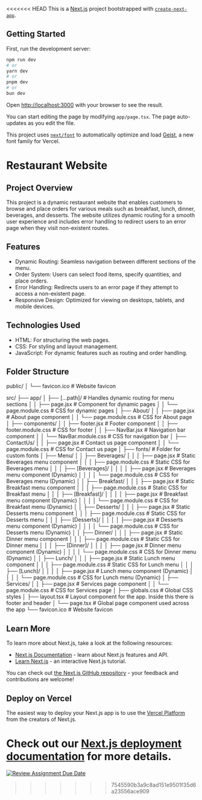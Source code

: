 <<<<<<< HEAD
This is a [Next.js](https://nextjs.org) project bootstrapped with [`create-next-app`](https://nextjs.org/docs/app/api-reference/cli/create-next-app).

## Getting Started

First, run the development server:

```bash
npm run dev
# or
yarn dev
# or
pnpm dev
# or
bun dev
```

Open [http://localhost:3000](http://localhost:3000) with your browser to see the result.

You can start editing the page by modifying `app/page.tsx`. The page auto-updates as you edit the file.

This project uses [`next/font`](https://nextjs.org/docs/app/building-your-application/optimizing/fonts) to automatically optimize and load [Geist](https://vercel.com/font), a new font family for Vercel.

# Restaurant Website

## Project Overview
This project is a dynamic restaurant website that enables customers to browse and place orders for various meals such as breakfast, lunch, dinner, beverages, and desserts. The website utilizes dynamic routing for a smooth user experience and includes error handling to redirect users to an error page when they visit non-existent routes.

## Features
- Dynamic Routing: Seamless navigation between different sections of the menu.
- Order System: Users can select food items, specify quantities, and place orders.
- Error Handling: Redirects users to an error page if they attempt to access a non-existent page.
- Responsive Design: Optimized for viewing on desktops, tablets, and mobile devices.

## Technologies Used
- HTML: For structuring the web pages.
- CSS: For styling and layout management.
- JavaScript: For dynamic features such as routing and order handling.

## Folder Structure

public/
│   └── favicon.ico                  # Website favicon

src/
├── app/
│   ├── [...path]/                   # Handles dynamic routing for menu sections
│   │   ├── page.jsx                 # Component for dynamic pages
│   │   └── page.module.css          # CSS for dynamic pages
│   ├── About/
│   │   ├── page.jsx                 # About page component
│   │   └── page.module.css          # CSS for About page
│   ├── components/
│   │   ├── footer.jsx               # Footer component
│   │   ├── footer.module.css        # CSS for footer
│   │   ├── NavBar.jsx               # Navigation bar component
│   │   └── NavBar.module.css        # CSS for navigation bar
│   ├── ContactUs/
│   │   ├── page.jsx                 # Contact us page component
│   │   └── page.module.css          # CSS for Contact us page
│   ├── fonts/                       # Folder for custom fonts
│   ├── Menu/
│   │   ├── Beverages/
│   │   │   ├── page.jsx             # Static Beverages menu component
│   │   │   ├── page.module.css      # Static CSS for Beverages menu
│   │   │   ├── [Beverages]/
│   │   │   │   ├── page.jsx         # Beverages menu component (Dynamic)
│   │   │   │   └── page.module.css  # CSS for Beverages menu (Dynamic)
│   │   ├── Breakfast/
│   │   │   ├── page.jsx             # Static Breakfast menu component
│   │   │   ├── page.module.css      # Static CSS for Breakfast menu
│   │   │   ├── [Breakfast]/
│   │   │   │   ├── page.jsx         # Breakfast menu component (Dynamic)
│   │   │   │   └── page.module.css  # CSS for Breakfast menu (Dynamic)
│   │   ├── Desserts/
│   │   │   ├── page.jsx             # Static Desserts menu component
│   │   │   ├── page.module.css      # Static CSS for Desserts menu
│   │   │   ├── [Desserts]/
│   │   │   │   ├── page.jsx         # Desserts menu component (Dynamic)
│   │   │   │   └── page.module.css  # CSS for Desserts menu (Dynamic)
│   │   ├── Dinner/
│   │   │   ├── page.jsx             # Static Dinner menu component
│   │   │   ├── page.module.css      # Static CSS for Dinner menu
│   │   │   ├── [Dinner]/
│   │   │   │   ├── page.jsx         # Dinner menu component (Dynamic)
│   │   │   │   └── page.module.css  # CSS for Dinner menu (Dynamic)
│   │   ├── Lunch/
│   │   │   ├── page.jsx             # Static Lunch menu component
│   │   │   ├── page.module.css      # Static CSS for Lunch menu
│   │   │   ├── [Lunch]/
│   │   │   │   ├── page.jsx         # Lunch menu component (Dynamic)
│   │   │   │   └── page.module.css  # CSS for Lunch menu (Dynamic)
│   ├── Services/
│   │   ├── page.jsx                 # Services page component
│   │   └── page.module.css          # CSS for Services page
│   ├── globals.css                   # Global CSS styles
│   ├── layout.tsx                    # Layout component for the app. Inside this there is footer and header
│   └── page.tsx                      # Global page component used across the app
└── favicon.ico                       # Website favicon




## Learn More

To learn more about Next.js, take a look at the following resources:

- [Next.js Documentation](https://nextjs.org/docs) - learn about Next.js features and API.
- [Learn Next.js](https://nextjs.org/learn) - an interactive Next.js tutorial.

You can check out [the Next.js GitHub repository](https://github.com/vercel/next.js) - your feedback and contributions are welcome!

## Deploy on Vercel

The easiest way to deploy your Next.js app is to use the [Vercel Platform](https://vercel.com/new?utm_medium=default-template&filter=next.js&utm_source=create-next-app&utm_campaign=create-next-app-readme) from the creators of Next.js.

Check out our [Next.js deployment documentation](https://nextjs.org/docs/app/building-your-application/deploying) for more details.
=======
[![Review Assignment Due Date](https://classroom.github.com/assets/deadline-readme-button-22041afd0340ce965d47ae6ef1cefeee28c7c493a6346c4f15d667ab976d596c.svg)](https://classroom.github.com/a/f0UB4GLB)
>>>>>>> 7545590b3a9c8ad151e9501f35d6a23556ace909
